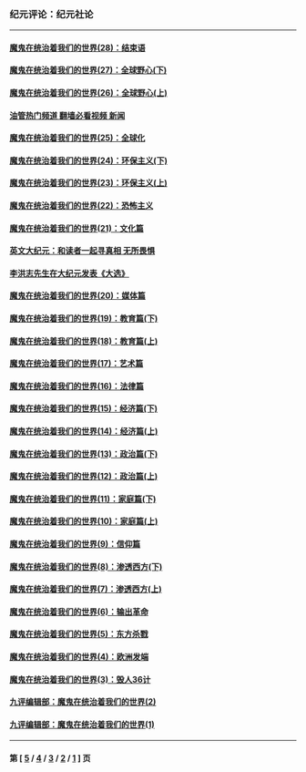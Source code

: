 ### 纪元评论：纪元社论
---
#### [魔鬼在统治着我们的世界(28)：结束语](../../pages/nsc422/n10936246.md?06050330) 
#### [魔鬼在统治着我们的世界(27)：全球野心(下)](../../pages/nsc422/n10928319.md?06050330) 
#### [魔鬼在统治着我们的世界(26)：全球野心(上)](../../pages/nsc422/n10900318.md?06050330) 
#### [油管热门频道 翻墙必看视频 新闻](ok?06050330)
#### [魔鬼在统治着我们的世界(25)：全球化](../../pages/nsc422/n10788205.md?06050330) 
#### [魔鬼在统治着我们的世界(24)：环保主义(下)](../../pages/nsc422/n10695307.md?06050330) 
#### [魔鬼在统治着我们的世界(23)：环保主义(上)](../../pages/nsc422/n10688613.md?06050330) 
#### [魔鬼在统治着我们的世界(22)：恐怖主义](../../pages/nsc422/n10614727.md?06050330) 
#### [魔鬼在统治着我们的世界(21)：文化篇](../../pages/nsc422/n10597706.md?06050330) 
#### [英文大纪元：和读者一起寻真相 无所畏惧](../../pages/nsc422/n12542027.md?06050330) 
#### [李洪志先生在大纪元发表《大选》](../../pages/nsc422/n12534746.md?06050330) 
#### [魔鬼在统治着我们的世界(20)：媒体篇](../../pages/nsc422/n10586579.md?06050330) 
#### [魔鬼在统治着我们的世界(19)：教育篇(下)](../../pages/nsc422/n10564808.md?06050330) 
#### [魔鬼在统治着我们的世界(18)：教育篇(上)](../../pages/nsc422/n10526970.md?06050330) 
#### [魔鬼在统治着我们的世界(17)：艺术篇](../../pages/nsc422/n10499093.md?06050330) 
#### [魔鬼在统治着我们的世界(16)：法律篇](../../pages/nsc422/n10485969.md?06050330) 
#### [魔鬼在统治着我们的世界(15)：经济篇(下)](../../pages/nsc422/n10469975.md?06050330) 
#### [魔鬼在统治着我们的世界(14)：经济篇(上)](../../pages/nsc422/n10457370.md?06050330) 
#### [魔鬼在统治着我们的世界(13)：政治篇(下)](../../pages/nsc422/n10448270.md?06050330) 
#### [魔鬼在统治着我们的世界(12)：政治篇(上)](../../pages/nsc422/n10444576.md?06050330) 
#### [魔鬼在统治着我们的世界(11)：家庭篇(下)](../../pages/nsc422/n10440961.md?06050330) 
#### [魔鬼在统治着我们的世界(10)：家庭篇(上)](../../pages/nsc422/n10435448.md?06050330) 
#### [魔鬼在统治着我们的世界(9)：信仰篇](../../pages/nsc422/n10432159.md?06050330) 
#### [魔鬼在统治着我们的世界(8)：渗透西方(下)](../../pages/nsc422/n10429603.md?06050330) 
#### [魔鬼在统治着我们的世界(7)：渗透西方(上)](../../pages/nsc422/n10426013.md?06050330) 
#### [魔鬼在统治着我们的世界(6)：输出革命](../../pages/nsc422/n10421536.md?06050330) 
#### [魔鬼在统治着我们的世界(5)：东方杀戮](../../pages/nsc422/n10417707.md?06050330) 
#### [魔鬼在统治着我们的世界(4)：欧洲发端](../../pages/nsc422/n10414890.md?06050330) 
#### [魔鬼在统治着我们的世界(3)：毁人36计](../../pages/nsc422/n10411583.md?06050330) 
#### [九评编辑部：魔鬼在统治着我们的世界(2)](../../pages/nsc422/n10410036.md?06050330) 
#### [九评编辑部：魔鬼在统治着我们的世界(1)](../../pages/nsc422/n10406825.md?06050330) 

---
#### 第 [ [5](./5.md?06050330) / [4](./4.md?06050330) / [3](./3.md?06050330) / [2](./2.md?06050330) / [1](./1.md?06050330) ] 页
